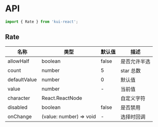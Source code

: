 # API

```jsx
import { Rate } from 'kui-react';
```

## Rate

| 名称         | 类型                    | 默认值                              | 描述         |
| ------------ | ----------------------- | ----------------------------------- | ------------ |
| allowHalf    | boolean                 | false                               | 是否允许半选 |
| count        | number                  | 5                                   | star 总数    |
| defaultValue | number                  | 0                                   | 默认值       |
| value        | number                  | -                                   | 当前值       |
| character    | React.ReactNode         | <Icon type="star" theme="filled" /> | 自定义字符   |
| disabled     | boolean                 | false                               | 是否禁用     |
| onChange     | (value: number) => void | -                                   | 选择时回调   |
